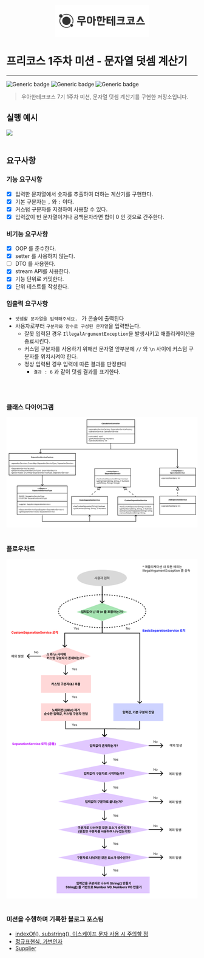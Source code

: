<p align="center">
    <img src="images/woowahan.png" alt="우아한테크코스" width="250px">
</p>

# 프리코스 1주차 미션 - 문자열 덧셈 계산기

---

![Generic badge](https://img.shields.io/badge/precourse-week1-green.svg)
![Generic badge](https://img.shields.io/badge/version-1.0.1-brightgreen.svg)
![Generic badge](https://img.shields.io/badge/test-19_passed-blue.svg)


> 우아한테크코스 7기 1주차 미션, 문자열 덧셈 계산기를 구현한 저장소입니다.

## 실행 예시

<img src="images/example.gif">

<br>
<br>

## 요구사항

### 기능 요구사항

- [x] 입력한 문자열에서 숫자를 추출하여 더하는 계산기를 구현한다.
- [x] 기본 구분자는 `,` 와 `:` 이다.
- [x] 커스텀 구분자를 지정하여 사용할 수 있다.
- [x] 입력값이 빈 문자열이거나 공백문자라면 합이 0 인 것으로 간주한다.

### 비기능 요구사항

- [x] OOP 를 준수한다.
- [x] setter 를 사용하지 않는다.
- [ ] DTO 를 사용한다.
- [x] stream API를 사용한다.
- [x] 기능 단위로 커밋한다.
- [x] 단위 테스트를 작성한다.

### 입출력 요구사항

- `덧셈할 문자열을 입력해주세요. ` 가 콘솔에 출력된다
- 사용자로부터 `구분자와 양수로 구성된 문자열`을 입력받는다.
    - 잘못 입력된 경우 `IllegalArgumentException`을 발생시키고 애플리케이션을 종료시킨다.
    - 커스텀 구분자를 사용하기 위해선 문자열 앞부분에 `//` 와 `\n` 사이에 커스텀 구분자를 위치시켜야 한다.
    - 정상 입력된 경우 입력에 따른 결과를 판정한다
        - `결과 : 6` 과 같이 덧셈 결과를 표기한다.

<br>
<br>

### 클래스 다이어그램

<img src="images/classDiagram.png"/>

<br>
<br>

### 플로우차트

<img src="images/flowChart.png"/>

<br>
<br>

### 미션을 수행하며 기록한 블로그 포스팅

- <a href="https://velog.io/@chan7in/%EC%9A%B0%ED%85%8C%EC%BD%94-BE-7%EA%B8%B0-%ED%9A%8C%EA%B3%A0-1%EC%A3%BC%EC%B0%A8-%EA%B3%84%EC%82%B0%EA%B8%B0-indexOf-substring-%EC%9D%B4%EC%8A%A4%EC%BC%80%EC%9D%B4%ED%94%84-%EB%AC%B8%EC%9E%90">indexOf(), substring(), 이스케이프 문자 사용 시 주의할 점</a>
- <a href="https://velog.io/@chan7in/%EC%9A%B0%ED%85%8C%EC%BD%94-BE-7%EA%B8%B0-%ED%9A%8C%EA%B3%A0-PRE-1-%EA%B3%84%EC%82%B0%EA%B8%B0-%EC%A0%95%EA%B7%9C%ED%91%9C%ED%98%84%EC%8B%9D-%EA%B0%80%EB%B3%80%EC%9D%B8%EC%9E%90">정규표현식, 가변인자</a>
- <a href="https://velog.io/@chan7in/%EC%9A%B0%ED%85%8C%EC%BD%94-%ED%94%84%EB%A6%AC%EC%BD%94%EC%8A%A4-%ED%9A%8C%EA%B3%A0-1%EC%A3%BC%EC%B0%A8-Supplier">Supplier</a>


